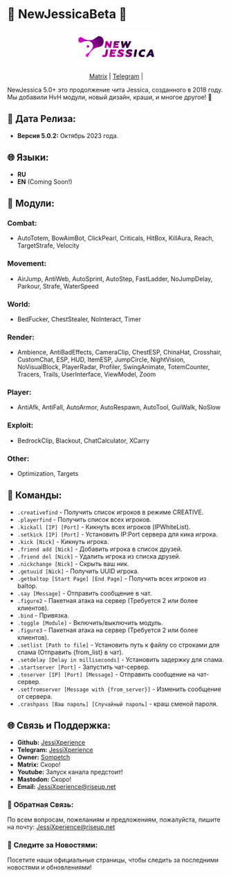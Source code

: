# 🌟 NewJessicaBeta 🌟
<div align="center">
<p>
    <img width="200" src="https://github.com/JessiXperience/NewJessica/blob/alpha/NewJessica_logo.png">
</p>

[Matrix]() |
[Telegram](https://t.me/JessiXperience) |
</div>
NewJessica 5.0+ это продолжение чита Jessica, созданного в 2018 году. Мы добавили HvH модули, новый дизайн, краши, и многое другое! 🚀

## 📅 **Дата Релиза:**
- **Версия 5.0.2:** Октябрь 2023 года.

## 🌐 **Языки:**
- **RU**
- **EN** (Coming Soon!)

## 🚀 **Модули:**
### **Combat:**
- AutoTotem, BowAimBot, ClickPearl, Criticals, HitBox, KillAura, Reach, TargetStrafe, Velocity

### **Movement:**
- AirJump, AntiWeb, AutoSprint, AutoStep, FastLadder, NoJumpDelay, Parkour, Strafe, WaterSpeed

### **World:**
- BedFucker, ChestStealer, NoInteract, Timer

### **Render:**
- Ambience, AntiBadEffects, CameraClip, ChestESP, ChinaHat, Crosshair, CustomChat, ESP, HUD, ItemESP, JumpCircle, NightVision, NoVisualBlock, PlayerRadar, Profiler, SwingAnimate, TotemCounter, Tracers, Trails, UserInterface, ViewModel, Zoom

### **Player:**
- AntiAfk, AntiFall, AutoArmor, AutoRespawn, AutoTool, GuiWalk, NoSlow

### **Exploit:**
- BedrockClip, Blackout, ChatCalculator, XCarry

### **Other:**
- Optimization, Targets

## 📜 **Команды:**
- `.creativefind` - Получить список игроков в режиме CREATIVE.
- `.playerfind` - Получить список всех игроков.
- `.kickall [IP] [Port]` - Кикнуть всех игроков (IPWhiteList).
- `.setkick [IP] [Port]` - Установить IP:Port сервера для кика игрока.
- `.kick [Nick]` - Кикнуть игрока.
- `.friend add [Nick]` - Добавить игрока в список друзей.
- `.friend del [Nick]` - Удалить игрока из списка друзей.
- `.nickchange [Nick]` - Скрыть ваш ник.
- `.getuuid [Nick]` - Получить UUID игрока.
- `.getbaltop [Start Page] [End Page]` - Получить всех игроков из baltop.
- `.say [Message]` - Отправить сообщение в чат.
- `.figure2` - Пакетная атака на сервер (Требуется 2 или более клиентов).
- `.bind` - Привязка.
- `.toggle [Module]` - Включить/выключить модуль.
- `.figure3` - Пакетная атака на сервер (Требуется 2 или более клиентов).
- `.setlist [Path to file]` - Установить путь к файлу со строками для спама (Отправить {from_list} в чат).
- `.setdelay [Delay in milliseconds]` - Установить задержку для спама.
- `.startserver [Port]` - Запустить чат-сервер.
- `.toserver [IP] [Port] [Message]` - Отправить сообщение на чат-сервер.
- `.setfromserver [Message with {from_server}]` - Изменить сообщение от сервера.
- `.crashpass [Ваш пароль] [Случайный пароль]`  - краш сменой пароля.


## 🌐 **Связь и Поддержка:**
- **Github:** [JessiXperience](https://github.com/JessiXperience)
- **Telegram:** [JessiXperience](https://t.me/JessiXperience)
- **Owner:** [Sompetch](https://t.me/Sompetch)
- **Matrix:** Скоро!
- **Youtube:** Запуск канала предстоит!
- **Mastodon:** Скоро!
- **Email:** JessiXperience@riseup.net

### 💌 **Обратная Связь:**
По всем вопросам, пожеланиям и предложениям, пожалуйста, пишите на почту: JessiXperience@riseup.net

### 🌟 **Следите за Новостями:**
Посетите наши официальные страницы, чтобы следить за последними новостями и обновлениями!
